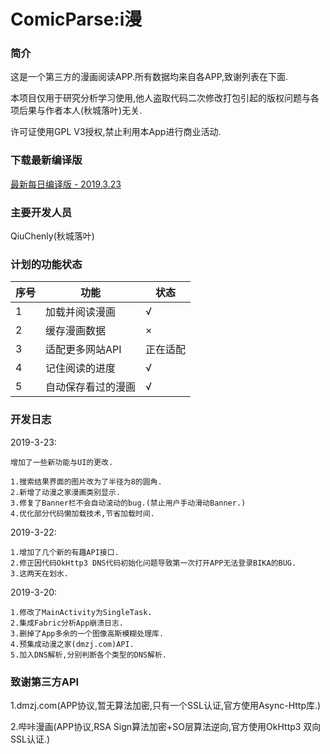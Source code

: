# ComicParse:i漫
### 简介
这是一个第三方的漫画阅读APP.所有数据均来自各APP,致谢列表在下面.

本项目仅用于研究分析学习使用,他人盗取代码二次修改打包引起的版权问题与各项后果与作者本人(秋城落叶)无关.

许可证使用GPL V3授权,禁止利用本App进行商业活动.

### 下载最新编译版
[最新每日编译版 - 2019.3.23](ComicX-release.apk)

### 主要开发人员
QiuChenly(秋城落叶)

### 计划的功能状态
| 序号 | 功能 | 状态 |
| ------ | ------ | ------ |
| 1 | 加载并阅读漫画 | √ |
| 2 | 缓存漫画数据 | × |
| 3 | 适配更多网站API | 正在适配 |
| 4 | 记住阅读的进度 | √ |
| 5 | 自动保存看过的漫画 | √ |

### 开发日志
2019-3-23:
```
增加了一些新功能与UI的更改.

1.搜索结果界面的图片改为了半径为8的圆角.
2.新增了动漫之家漫画类别显示.
3.修复了Banner栏不会自动滚动的bug.(禁止用户手动滑动Banner.)
4.优化部分代码懒加载技术,节省加载时间.
```
2019-3-22:
```
1.增加了几个新的有趣API接口.
2.修正因代码OkHttp3 DNS代码初始化问题导致第一次打开APP无法登录BIKA的BUG.
3.这两天在划水.
```
2019-3-20:
```
1.修改了MainActivity为SingleTask.
2.集成Fabric分析App崩溃日志.
3.删掉了App多余的一个图像高斯模糊处理库.
4.预集成动漫之家(dmzj.com)API.
5.加入DNS解析,分别判断各个类型的DNS解析.
```
### 致谢第三方API
1.dmzj.com(APP协议,暂无算法加密,只有一个SSL认证,官方使用Async-Http库.)

2.哔咔漫画(APP协议,RSA Sign算法加密+SO层算法逆向,官方使用OkHttp3 双向SSL认证.)